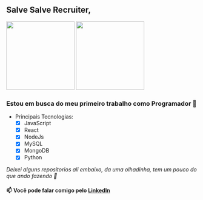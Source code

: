 ## Salve Salve Recruiter,

<div>
  <a href="https://github.com/IsaacMagno"></a>
  <img height="180em" src="https://github-readme-stats.vercel.app/api/top-langs/?username=IsaacMagno&layout=compact&langs_count=10&theme=github_dark"/>
  <img height="180em" src="https://github-readme-stats.vercel.app/api?username=IsaacMagno&show_icons=true&theme=github_dark&include_all_commits=true&count_private=true" />
</div>
  
### Estou em busca do meu primeiro trabalho como Programador :exploding_head: 
- Principais Tecnologias:
    - [x] JavaScript
    - [x] React
    - [x] NodeJs
    - [x] MySQL
    - [x] MongoDB
    - [x] Python
    
*Deixei alguns repositorios ali embaixo, da uma olhadinha, tem um pouco do que ando fazendo :monocle_face:*

#### 📫 Você pode falar comigo pelo <a href="https://www.linkedin.com/in/isaacmagno/">LinkedIn</a>
